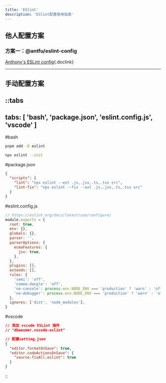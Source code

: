 ```yaml
---
title: 'ESlint'
description: 'ESlint配置使用指南'
---
```


## 他人配置方案

### 方案一：@antfu/eslint-config

[Anthony's ESLint config](https://github.com/antfu/eslint-config){.doclink}

<hr />

## 手动配置方案

::tabs
---
tabs: [ 'bash', 'package.json', 'eslint.config.js', 'vscode' ]
---

#bash
```bash
pnpm add -D eslint

npx eslint --init
```

#package.json
```json
{
  "scripts": {
    "lint": "npx eslint --ext .js,.jsx,.ts,.tsx src",
    "lint-fix": "npx eslint --fix --ext .js,.jsx,.ts,.tsx src"
  }
}
```

#eslint.config.js
```js
// https://eslint.org/docs/latest/use/configure/
module.exports = {
  root: true,
  env: {},
  globals: {},
  parser: '',
  parserOptions: {
    ecmaFeatures: {
      jsx: true,
    },
  },
  plugins: [],
  extends: [],
  rules: {
    'semi': 'off',
    'comma-dangle': 'off',
    'no-console': process.env.NODE_ENV === 'production' ? 'warn' : 'off',
    'no-debugger': process.env.NODE_ENV === 'production' ? 'warn' : 'off',
  },
  ignores: ['dist', 'node_modules'],
}
```

#vscode
```json
// 添加 vscode ESLint 插件
// "dbaeumer.vscode-eslint"

// 配置setting.json
{
  "editor.formatOnSave": true,
  "editor.codeActionsOnSave": {
    "source.fixAll.eslint": true
  }
}
```

::
